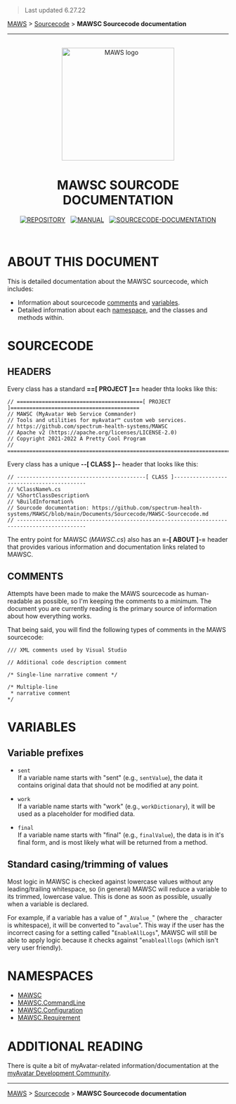 > Last updated 6.27.22

[MAWS](https://github.com/spectrum-health-systems/MAWSC) &gt; [Sourcecode](../Sourcecode/MAWSC-Sourcecode.md) &gt;  **MAWSC Sourcecode documentation**

***

<br>

<div align="center">

  <img src="../../.github/Resources/Assets/Logos/maws-logo-commander-512x256.png" alt="MAWS logo" width="256">
  <h1> 
    MAWSC SOURCODE DOCUMENTATION
  </h1>

  [![REPOSITORY](https://img.shields.io/badge/REPOSITORY-550055?style=for-the-badge)](https://github.com/spectrum-health-systems/MAWSC)&nbsp;&nbsp;&nbsp;[![MANUAL](https://img.shields.io/badge/MANUAL-550055?style=for-the-badge)](../Manual/MAWSC-Manual.md)&nbsp;&nbsp;&nbsp;[![SOURCECODE-DOCUMENTATION](https://img.shields.io/badge/SOURCECODE%20DOCUMENTATION-8e008e?style=for-the-badge)](MAWSC-Sourcecode.md)

</div>

<br>

# ABOUT THIS DOCUMENT
This is detailed documentation about the MAWSC sourcecode, which includes:

* Information about sourcecode [comments](#sourcecode-comments) and [variables](#variables).
* Detailed information about each [namespace](#namespaces), and the classes and methods within.

# SOURCECODE

## HEADERS
Every class has a standard **==[ PROJECT ]==** header thta looks like this:
```
// ========================================[ PROJECT ]=========================================
// MAWSC (MyAvatar Web Service Commander)
// Tools and utilities for myAvatar™ custom web services.
// https://github.com/spectrum-health-systems/MAWSC
// Apache v2 (https://apache.org/licenses/LICENSE-2.0)
// Copyright 2021-2022 A Pretty Cool Program
// ============================================================================================
```

Every class has a unique **--[ CLASS ]--** header that looks like this:
```
// -----------------------------------------[ CLASS ]------------------------------------------
// %ClassName%.cs
// %ShortClassDescription%
// %BuildInformation%
// Sourcode documentation: https://github.com/spectrum-health-systems/MAWSC/blob/main/Documents/Sourcecode/MAWSC-Sourcecode.md
// --------------------------------------------------------------------------------------------
```

The entry point for MAWSC (*MAWSC.cs*) also has an **=-[ ABOUT ]-=** header that provides various information and documentation links related to MAWSC. 

## COMMENTS
Attempts have been made to make the MAWS sourcecode as human-readable as possible, so I'm keeping the comments to a minimum. The document you are currently reading is the primary source of information about how everything works.

That being said, you will find the following types of comments in the MAWS sourcecode:
```
/// XML comments used by Visual Studio

// Additional code description comment

/* Single-line narrative comment */

/* Multiple-line
 * narrative comment
*/

```

# VARIABLES

## Variable prefixes

* `sent`<br>
If a variable name starts with "sent" (e.g., `sentValue`), the data it contains original data that should not be modified at any point.

* `work`<br>
If a variable name starts with "work" (e.g., `workDictionary`), it will be used as a placeholder for modified data. 

* `final`<br>
If a variable name starts with "final" (e.g., `finalValue`), the data is in it's final form, and is most likely what will be returned from a method.

##  Standard casing/trimming of values
Most logic in MAWSC is checked against lowercase values without any leading/trailing whitespace, so (in general) MAWSC will reduce a variable to its trimmed, lowercase value. This is done as soon as possible, usually when a variable is declared.

For example, if a variable has a value of "`_AValue_`" (where the `_` character is whitespace), it will be converted to "`avalue`". This way if the user has the incorrect casing for a setting called "`EnableAllLogs`", MAWSC will still be able to apply logic because it checks against "`enablealllogs` (which isn't very user friendly).

# NAMESPACES
* [MAWSC](MAWSC.md)
* [MAWSC.CommandLine](MAWS.CommandLine.md)
* [MAWSC.Configuration](MAWS.Configuration.md)
* [MAWSC.Requirement](MAWS.Requirement.md)

# ADDITIONAL READING
There is quite a bit of myAvatar-related information/documentation at the [myAvatar Development Community](
https://github.com/myAvatar-Development-Community/).

***

[MAWS](https://github.com/spectrum-health-systems/MAWSC) &gt; [Sourcecode](../Sourcecode/MAWSC-Sourcecode.md) &gt;  **MAWSC Sourcecode documentation**